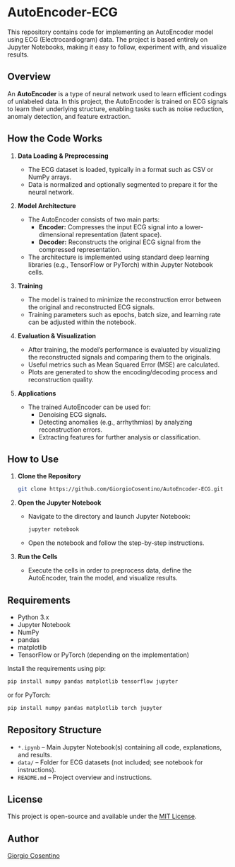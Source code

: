 # AutoEncoder-ECG

This repository contains code for implementing an AutoEncoder model using ECG (Electrocardiogram) data. The project is based entirely on Jupyter Notebooks, making it easy to follow, experiment with, and visualize results.

## Overview

An **AutoEncoder** is a type of neural network used to learn efficient codings of unlabeled data. In this project, the AutoEncoder is trained on ECG signals to learn their underlying structure, enabling tasks such as noise reduction, anomaly detection, and feature extraction.

## How the Code Works

1. **Data Loading & Preprocessing**
    - The ECG dataset is loaded, typically in a format such as CSV or NumPy arrays.
    - Data is normalized and optionally segmented to prepare it for the neural network.

2. **Model Architecture**
    - The AutoEncoder consists of two main parts:
        - **Encoder:** Compresses the input ECG signal into a lower-dimensional representation (latent space).
        - **Decoder:** Reconstructs the original ECG signal from the compressed representation.
    - The architecture is implemented using standard deep learning libraries (e.g., TensorFlow or PyTorch) within Jupyter Notebook cells.

3. **Training**
    - The model is trained to minimize the reconstruction error between the original and reconstructed ECG signals.
    - Training parameters such as epochs, batch size, and learning rate can be adjusted within the notebook.

4. **Evaluation & Visualization**
    - After training, the model’s performance is evaluated by visualizing the reconstructed signals and comparing them to the originals.
    - Useful metrics such as Mean Squared Error (MSE) are calculated.
    - Plots are generated to show the encoding/decoding process and reconstruction quality.

5. **Applications**
    - The trained AutoEncoder can be used for:
        - Denoising ECG signals.
        - Detecting anomalies (e.g., arrhythmias) by analyzing reconstruction errors.
        - Extracting features for further analysis or classification.

## How to Use

1. **Clone the Repository**
    ```bash
    git clone https://github.com/GiorgioCosentino/AutoEncoder-ECG.git
    ```

2. **Open the Jupyter Notebook**
    - Navigate to the directory and launch Jupyter Notebook:
        ```bash
        jupyter notebook
        ```
    - Open the notebook and follow the step-by-step instructions.

3. **Run the Cells**
    - Execute the cells in order to preprocess data, define the AutoEncoder, train the model, and visualize results.

## Requirements

- Python 3.x
- Jupyter Notebook
- NumPy
- pandas
- matplotlib
- TensorFlow or PyTorch (depending on the implementation)

Install the requirements using pip:
```bash
pip install numpy pandas matplotlib tensorflow jupyter
```
or for PyTorch:
```bash
pip install numpy pandas matplotlib torch jupyter
```

## Repository Structure

- `*.ipynb` – Main Jupyter Notebook(s) containing all code, explanations, and results.
- `data/` – Folder for ECG datasets (not included; see notebook for instructions).
- `README.md` – Project overview and instructions.

## License

This project is open-source and available under the [MIT License](LICENSE).

## Author

[Giorgio Cosentino](https://github.com/GiorgioCosentino)
